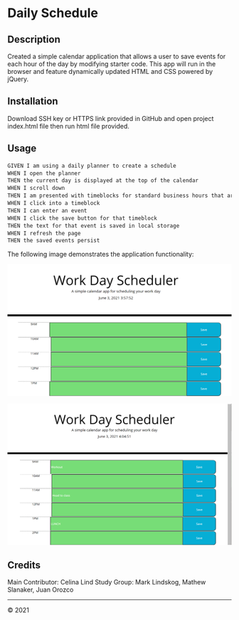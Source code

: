 # Daily Schedule

## Description

Created a simple calendar application that allows a user to save events for each hour of the day by modifying starter code. This app will run in the browser and feature dynamically updated HTML and CSS powered by jQuery.


## Installation

Download SSH key or HTTPS link provided in GitHub and open project index.html file then run html file provided.

## Usage
```md
GIVEN I am using a daily planner to create a schedule
WHEN I open the planner
THEN the current day is displayed at the top of the calendar
WHEN I scroll down
THEN I am presented with timeblocks for standard business hours that ar color coded to indicate whether if is in the past, present, or future.
WHEN I click into a timeblock
THEN I can enter an event
WHEN I click the save button for that timeblock
THEN the text for that event is saved in local storage
WHEN I refresh the page
THEN the saved events persist


```

The following image demonstrates the application functionality:

![A user opens webpage that shows current time and has open color coded timeslots](./image/DailySchedule_1.png)

![A user can add events to the screen and have them save locally](./image/DailySchedule_2.png)


## Credits

Main Contributor: Celina Lind
Study Group: Mark Lindskog, Mathew Slanaker, Juan Orozco

- - -
© 2021 
